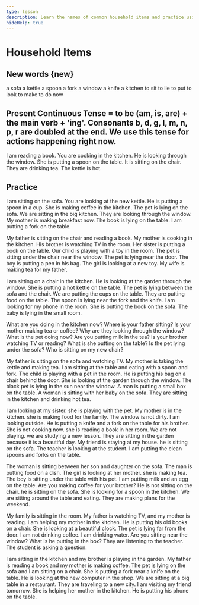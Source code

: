 ```yaml
---
type: lesson
description: Learn the names of common household items and practice using them in sentences with prepositions.
hideHelp: true
---
```


# Household Items

## New words {new}

a sofa
a kettle
a spoon
a fork
a window
a knife
a kitchen
to sit
to lie
to put
to look
to make
to do
now

## Present Continuous Tense = to be (am, is, are) + the main verb + 'ing'. Consonants b, d, g, l, m, n, p, r are doubled at the end. We use this tense for actions happening right now.

I am reading a book.
You are cooking in the kitchen.
He is looking through the window.
She is putting a spoon on the table.
It is sitting on the chair.
They are drinking tea.
The kettle is hot.

## Practice

I am sitting on the sofa.
You are looking at the new kettle.
He is putting a spoon in a cup.
She is making coffee in the kitchen.
The pet is lying on the sofa.
We are sitting in the big kitchen.
They are looking through the window.
My mother is making breakfast now.
The book is lying on the table.
I am putting a fork on the table.

My father is sitting on the chair and reading a book.
My mother is cooking in the kitchen.
His brother is watching TV in the room.
Her sister is putting a book on the table.
Our child is playing with a toy in the room.
The pet is sitting under the chair near the window.
The pet is lying near the door.
The boy is putting a pen in his bag.
The girl is looking at a new toy.
My wife is making tea for my father.

I am sitting on a chair in the kitchen.
He is looking at the garden through the window.
She is putting a hot kettle on the table.
The pet is lying between the sofa and the chair.
We are putting the cups on the table.
They are putting food on the table.
The spoon is lying near the fork and the knife.
I am looking for my phone in the room.
She is putting the book on the sofa.
The baby is lying in the small room.

What are you doing in the kitchen now?
Where is your father sitting?
Is your mother making tea or coffee?
Why are they looking through the window?
What is the pet doing now?
Are you putting milk in the tea?
Is your brother watching TV or reading?
What is she putting on the table?
Is the pet lying under the sofa?
Who is sitting on my new chair?

My father is sitting on the sofa and watching TV.
My mother is taking the kettle and making tea.
I am sitting at the table and eating with a spoon and fork.
The child is playing with a pet in the room.
He is putting his bag on a chair behind the door.
She is looking at the garden through the window.
The black pet is lying in the sun near the window.
A man is putting a small box on the table.
A woman is sitting with her baby on the sofa.
They are sitting in the kitchen and drinking hot tea.

I am looking at my sister.
she is playing with the pet.
My mother is in the kitchen.
she is making food for the family.
The window is not dirty.
I am looking outside.
He is putting a knife and a fork on the table for his brother.
She is not cooking now.
she is reading a book in her room.
We are not playing.
we are studying a new lesson.
They are sitting in the garden because it is a beautiful day.
My friend is staying at my house.
he is sitting on the sofa.
The teacher is looking at the student.
I am putting the clean spoons and forks on the table.

The woman is sitting between her son and daughter on the sofa.
The man is putting food on a dish.
The girl is looking at her mother.
she is making tea.
The boy is sitting under the table with his pet.
I am putting milk and an egg on the table.
Are you making coffee for your brother?
He is not sitting on the chair.
he is sitting on the sofa.
She is looking for a spoon in the kitchen.
We are sitting around the table and eating.
They are making plans for the weekend.

My family is sitting in the room.
My father is watching TV, and my mother is reading.
I am helping my mother in the kitchen.
He is putting his old books on a chair.
She is looking at a beautiful clock.
The pet is lying far from the door.
I am not drinking coffee.
I am drinking water.
Are you sitting near the window?
What is he putting in the box?
They are listening to the teacher.
The student is asking a question.

I am sitting in the kitchen and my brother is playing in the garden.
My father is reading a book and my mother is making coffee.
The pet is lying on the sofa and I am sitting on a chair.
She is putting a fork near a knife on the table.
He is looking at the new computer in the shop.
We are sitting at a big table in a restaurant.
They are traveling to a new city.
I am visiting my friend tomorrow.
She is helping her mother in the kitchen.
He is putting his phone on the table.
